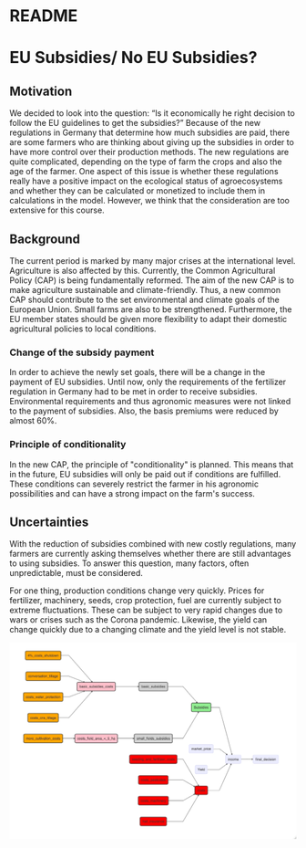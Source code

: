 README
================

# EU Subsidies/ No EU Subsidies?


## Motivation 

We decided to look into the question: “Is it economically he right decision to follow the EU guidelines to get the subsidies?”
Because of the new regulations in Germany that determine how much subsidies are paid, there are some farmers who are thinking about giving up the subsidies in order to have more control over their production methods.
The new regulations are quite complicated, depending on the type of farm the crops and also the age of the farmer. 
One aspect of this issue is whether these regulations really have a positive impact on the ecological status of agroecosystems and whether they can be calculated or monetized to include them in calculations in the model. However, we think that the consideration are too extensive for this course.


## Background 

The current period is marked by many major crises at the international level. Agriculture is also affected by this. 
Currently, the Common Agricultural Policy (CAP) is being fundamentally reformed.
The aim of the new CAP is to make agriculture sustainable and climate-friendly. Thus, a new common CAP should contribute to the set environmental and climate goals of the European Union.
Small farms are also to be strengthened. Furthermore, the EU member states should be given more flexibility to adapt their domestic agricultural policies to local conditions. 


### Change of the subsidy payment


In order to achieve the newly set goals, there will be a change in the payment of EU subsidies. Until now, only the requirements of the fertilizer regulation in Germany had to be met in order to receive subsidies.  Environmental requirements and thus agronomic measures were not linked to the payment of subsidies. Also, the basis premiums were reduced by almost 60%. 


### Principle of conditionality

In the new CAP, the principle of "conditionality" is planned. 
This means that in the future, EU subsidies will only be paid out if conditions are fulfilled. These conditions can severely restrict the farmer in his agronomic possibilities and can have a strong impact on the farm's success. 



## Uncertainties


With the reduction of subsidies combined with new costly regulations, many farmers are currently asking themselves whether there are still advantages to using subsidies. 
To answer this question, many factors, often unpredictable, must be considered. 

For one thing, production conditions change very quickly. Prices for fertilizer, machinery, seeds, crop protection, fuel are currently subject to extreme fluctuations.  These can be subject to very rapid changes due to wars or crises such as the Corona pandemic. 
Likewise, the yield can change quickly due to a changing climate and the yield level is not stable.  




![image info](./Final_plot.jpeg)

